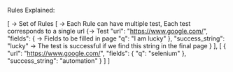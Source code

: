 Rules Explained:

[ -> Set of Rules
    [ -> Each Rule can have multiple test, Each test corresponds to a single url
        {-> Test
            "url": "https://www.google.com/", 
            "fields": { -> Fields to be filled in page 
                "q": "I am lucky"
            }, 
            "success_string": "lucky" -> The test is successful if we find this string in the final page
        }
    ], 
    [
        {
            "url": "https://www.google.com/", 
            "fields": {
                "q": "selenium" 
            }, 
            "success_string": "automation"
        }
    ]
]
